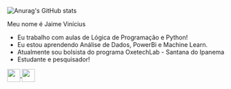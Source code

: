 

  ![Anurag's GitHub stats](https://github-readme-stats.vercel.app/api?username=JaimeCirilo&show_icons=true&theme=dracula)

  Meu nome é Jaime Vinícius
-  Eu trabalho com aulas de Lógica de Programação e Python!
-  Eu estou aprendendo Análise de Dados, PowerBi e Machine Learn.
-  Atualmente sou bolsista do programa OxetechLab - Santana do Ipanema
-  Estudante e pesquisador!
<div>
<a href="https://www.linkedin.com/in/jaime-vinicius-38355b149/">
  <img height=30 align="center" src="https://img.shields.io/badge/LinkedIn-0077B5?style=for-the-badge&logo=linkedin&logoColor=white" />
</a>
<a href="https://github.com/JaimeCirilo/aulas_python">
  <img height=30 align="center" src="https://img.shields.io/badge/Python-14354C?style=for-the-badge&logo=python&logoColor=white" />
</a>
</div>

